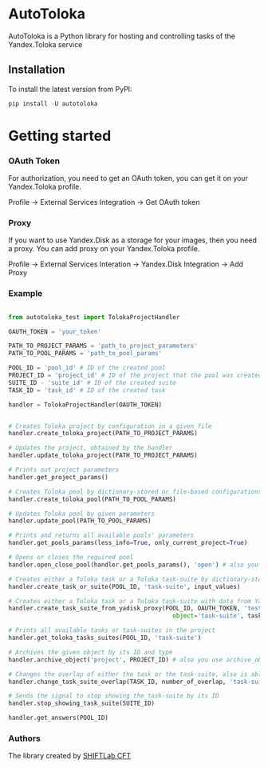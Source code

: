 # **AutoToloka**
AutoToloka is a Python library for hosting and controlling tasks of the Yandex.Toloka service 

## Installation
To install the latest version from PyPI:
```python
pip install -U autotoloka
```

# Getting started
### OAuth Token
For authorization, you need to get an OAuth token, you can get it on your Yandex.Toloka profile.

Profile -> External Services Integration -> Get OAuth token

### Proxy
If you want to use Yandex.Disk as a storage for your images, then you need a proxy. You can add proxy on your Yandex.Toloka profile.

Profile -> External Services Interation -> Yandex.Disk Integration -> Add Proxy

### Example
```python

from autotoloka_test import TolokaProjectHandler

OAUTH_TOKEN = 'your_token'

PATH_TO_PROJECT_PARAMS = 'path_to_project_parameters'
PATH_TO_POOL_PARAMS = 'path_to_pool_params'

POOL_ID = 'pool_id' # ID of the created pool
PROJECT_ID = 'project_id' # ID of the project that the pool was created for
SUITE_ID - 'suite_id' # ID of the created suite
TASK_ID = 'task_id' # ID of the created task

handler = TolokaProjectHandler(OAUTH_TOKEN)


# Creates Toloka project by configuration in a given file
handler.create_toloka_project(PATH_TO_PROJECT_PARAMS) 

# Updates the project, obtained by the handler
handler.update_toloka_project(PATH_TO_PROJECT_PARAMS) 

# Prints out project parameters
handler.get_project_params() 

# Creates Toloka pool by dictionary-stored or file-based configurations
handler.create_toloka_pool(PATH_TO_POOL_PARAMS) 

# Updates Toloka pool by given parameters
handler.update_pool(PATH_TO_POOL_PARAMS) 

# Prints and returns all available pools' parameters
handler.get_pools_params(less_info=True, only_current_project=True) 

# Opens or closes the required pool
handler.open_close_pool(handler.get_pools_params(), 'open') # also you can close pool, then write 'close'

# Creates either a Toloka task or a Toloka task-suite by dictionary-stored input values
handler.create_task_or_suite(POOL_ID, 'task-suite', input_values) 

# Creates either a Toloka task or a Toloka task-suite with data from Ya.Disk proxy-folder
handler.create_task_suite_from_yadisk_proxy(POOL_ID, OAUTH_TOKEN, 'test-photos/test1/',
                                              object='task-suite', tasks_on_suite=1) 

# Prints all available tasks or task-suites in the project
handler.get_toloka_tasks_suites(POOL_ID, 'task-suite') 

# Archives the given object by its ID and type
handler.archive_object('project', PROJECT_ID) # also you use archive_object for pools, then you need ('pool', POOL_ID)

# Changes the overlap of either the task or the task-suite, also is able to set infinite overlap
handler.change_task_suite_overlap(TASK_ID, number_of_overlap, 'task-suite') 

# Sends the signal to stop showing the task-suite by its ID
handler.stop_showing_task_suite(SUITE_ID) 

handler.get_answers(POOL_ID)

```

### Authors
The library created by [SHIFTLab CFT]( https://team.cft.ru/start/lab )